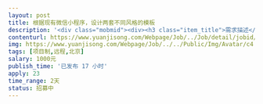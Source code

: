 ```yaml
---                
layout: post       
title: 根据现有微信小程序，设计两套不同风格的模板           
description: '<div class="mobmid"><div><h3 class="item_title">需求描述</h3><p>1、小程序已经完成，只是没有设计<br/>2、根据现有小程序内容和布局，设计模板<br/>3、模板为两套不同风格的<br/>4、小程序已经上线，在微信小程序里搜索  通州万达童程童美<br/>5、交付内容为PSD文件，内容可分层</p></div><!--info end--></div>'     
contenturl: https://www.yuanjisong.com/Webpage/Job/../Job/detail/jobid/101490      
img: https://www.yuanjisong.com/Webpage/Job/../../Public/Img/Avatar/c4.jpg             
tags: [项目制,远程,北京]            
salary: 1000元          
publish_time: '已发布 17 小时'         
apply: 23                   
time_range: 2天              
status: 招募中                  
---                 
```

